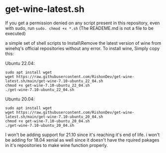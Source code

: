# get-wine-latest.sh
If you get a permission denied on any script present in this repository, even with sudo, run `sudo. chmod +x *.sh`
(The READEME.md is not a file to be executed)

a simple set of shell scripts to Install\Remove the latest version of wine from winehq's official repositories without any error.
To install wine, Simply copy this:

Ubuntu 22.04:
```
sudo apt install wget
wget https://raw.githubusercontent.com/RishonDev/get-wine-latest.sh/main/get-wine-7.10-ubuntu_22_04.sh
chmod +x get-wine-7.10-ubuntu_22_04.sh
./get-wine-7.10-ubuntu_22_04.sh
```
Ubuntu 20.04:
```
sudo apt install wget
wget https://raw.githubusercontent.com/RishonDev/get-wine-latest.sh/main/get-wine-7.10-ubuntu_20_04.sh
chmod +x get-wine-7.10-ubuntu_20_04.sh
./get-wine-7.10-ubuntu_20_04.sh
```

I won't be adding support for 21.10 since it's reaching it's end of life. i won't be adding for 18.04 xenial as well since it doesn't have the rquired pakages in it's repositories to make wine function properly.

